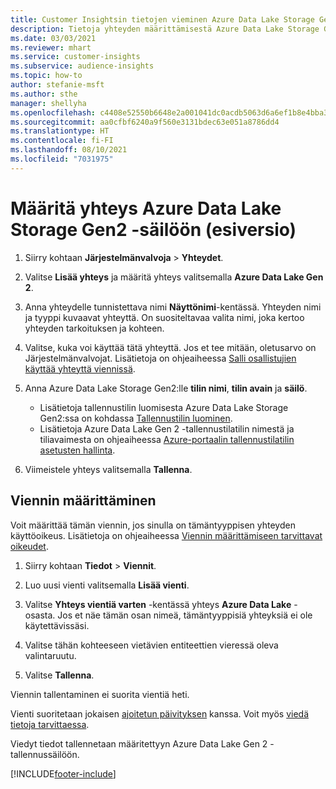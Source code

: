 ```yaml
---
title: Customer Insightsin tietojen vieminen Azure Data Lake Storage Gen2:een
description: Tietoja yhteyden määrittämisestä Azure Data Lake Storage Gen2:een.
ms.date: 03/03/2021
ms.reviewer: mhart
ms.service: customer-insights
ms.subservice: audience-insights
ms.topic: how-to
author: stefanie-msft
ms.author: sthe
manager: shellyha
ms.openlocfilehash: c4408e52550b6648e2a001041dc0acdb5063d6a6ef1b8e4bba3321bf25fefcfc
ms.sourcegitcommit: aa0cfbf6240a9f560e3131bdec63e051a8786dd4
ms.translationtype: HT
ms.contentlocale: fi-FI
ms.lasthandoff: 08/10/2021
ms.locfileid: "7031975"
---
```

# <a name="set-up-the-connection-to-azure-data-lake-storage-gen2-preview"></a>Määritä yhteys Azure Data Lake Storage Gen2 -säilöön (esiversio)

1. Siirry kohtaan **Järjestelmänvalvoja** > **Yhteydet**.

1. Valitse **Lisää yhteys** ja määritä yhteys valitsemalla **Azure Data Lake Gen 2**.

1. Anna yhteydelle tunnistettava nimi **Näyttönimi**-kentässä. Yhteyden nimi ja tyyppi kuvaavat yhteyttä. On suositeltavaa valita nimi, joka kertoo yhteyden tarkoituksen ja kohteen.

1. Valitse, kuka voi käyttää tätä yhteyttä. Jos et tee mitään, oletusarvo on Järjestelmänvalvojat. Lisätietoja on ohjeaiheessa [Salli osallistujien käyttää yhteyttä viennissä](connections.md#allow-contributors-to-use-a-connection-for-exports).

1. Anna Azure Data Lake Storage Gen2:lle **tilin nimi**, **tilin avain** ja **säilö**.
    - Lisätietoja tallennustilin luomisesta Azure Data Lake Storage Gen2:ssa on kohdassa [Tallennustilin luominen](/azure/storage/blobs/create-data-lake-storage-account). 
    - Lisätietoja Azure Data Lake Gen 2 -tallennustilatilin nimestä ja tiliavaimesta on ohjeaiheessa [Azure-portaalin tallennustilatilin asetusten hallinta](/azure/storage/common/storage-account-manage).

1. Viimeistele yhteys valitsemalla **Tallenna**. 

## <a name="configure-an-export"></a>Viennin määrittäminen

Voit määrittää tämän viennin, jos sinulla on tämäntyyppisen yhteyden käyttöoikeus. Lisätietoja on ohjeaiheessa [Viennin määrittämiseen tarvittavat oikeudet](export-destinations.md#set-up-a-new-export).

1. Siirry kohtaan **Tiedot** > **Viennit**.

1. Luo uusi vienti valitsemalla **Lisää vienti**.

1. Valitse **Yhteys vientiä varten** -kentässä yhteys **Azure Data Lake** -osasta. Jos et näe tämän osan nimeä, tämäntyyppisiä yhteyksiä ei ole käytettävissäsi.

1. Valitse tähän kohteeseen vietävien entiteettien vieressä oleva valintaruutu.

1. Valitse **Tallenna**.

Viennin tallentaminen ei suorita vientiä heti.

Vienti suoritetaan jokaisen [ajoitetun päivityksen](system.md#schedule-tab) kanssa. Voit myös [viedä tietoja tarvittaessa](export-destinations.md#run-exports-on-demand). 

Viedyt tiedot tallennetaan määritettyyn Azure Data Lake Gen 2 -tallennussäilöön. 

[!INCLUDE[footer-include](../includes/footer-banner.md)]

